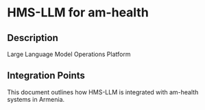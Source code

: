 # HMS-LLM for am-health

## Description

Large Language Model Operations Platform

## Integration Points

This document outlines how HMS-LLM is integrated with am-health systems in Armenia.

